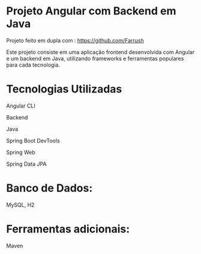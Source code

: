 # Projeto Angular com Backend em Java

Projeto feito em dupla com : https://github.com/Farrush

Este projeto consiste em uma aplicação frontend desenvolvida com Angular e um backend em Java, utilizando frameworks e ferramentas populares para cada tecnologia.

# Tecnologias Utilizadas

Angular CLI

Backend

Java

Spring Boot DevTools

Spring Web 

Spring Data JPA

# Banco de Dados:
MySQL, H2

# Ferramentas adicionais:
Maven 
